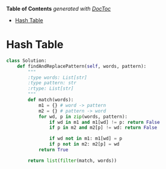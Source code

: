 <!-- START doctoc generated TOC please keep comment here to allow auto update -->
<!-- DON'T EDIT THIS SECTION, INSTEAD RE-RUN doctoc TO UPDATE -->
**Table of Contents**  *generated with [DocToc](https://github.com/thlorenz/doctoc)*

- [Hash Table](#hash-table)

<!-- END doctoc generated TOC please keep comment here to allow auto update -->

# Hash Table

```python
class Solution:
    def findAndReplacePattern(self, words, pattern):
        """
        :type words: List[str]
        :type pattern: str
        :rtype: List[str]
        """
        def match(words):
            m1 = {} # word -> pattern
            m2 = {} # pattern -> word
            for wd, p in zip(words, pattern):
                if wd in m1 and m1[wd] != p: return False
                if p in m2 and m2[p] != wd: return False

                if wd not in m1: m1[wd] = p
                if p not in m2: m2[p] = wd
            return True

        return list(filter(match, words))
```
